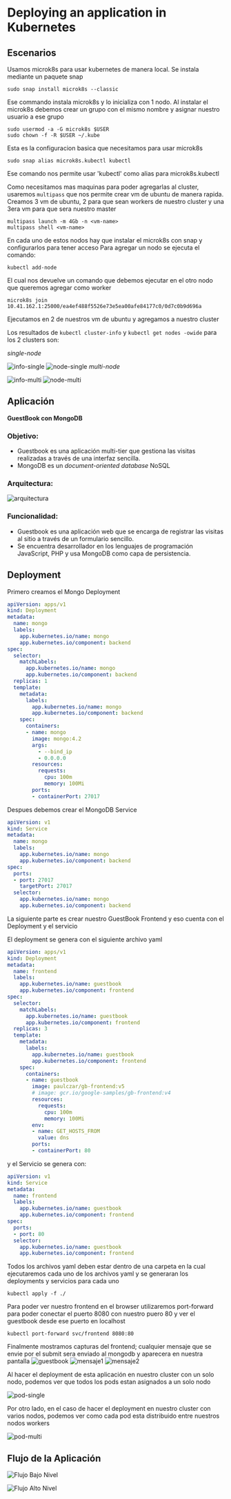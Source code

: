 # Deploying an application in Kubernetes 

## Escenarios
Usamos microk8s para usar kubernetes de manera local. Se instala mediante un paquete snap

```
sudo snap install microk8s --classic
```

Ese commando instala microk8s y lo inicializa con 1 nodo.
Al instalar el microk8s debemos crear un grupo con el mismo nombre y asignar nuestro usuario a ese grupo

```
sudo usermod -a -G microk8s $USER
sudo chown -f -R $USER ~/.kube
```

Esta es la configuracion basica que necesitamos para usar microk8s

```
sudo snap alias microk8s.kubectl kubectl
```
Ese comando nos permite usar 'kubectl' como alias para microk8s.kubectl

Como necesitamos mas maquinas para poder agregarlas al cluster, usaremos `multipass` que nos permite crear vm de ubuntu de manera rapida.
Creamos 3 vm de ubuntu, 2 para que sean workers de nuestro cluster y una 3era vm para que sera nuestro master

```
multipass launch -m 4Gb -n <vm-name>
multipass shell <vm-name>
```
En cada uno de estos nodos hay que instalar el microk8s con snap y configurarlos para tener acceso
Para agregar un nodo se ejecuta el comando:

```
kubectl add-node 
```

El cual nos devuelve un comando que debemos ejecutar en el otro nodo que queremos agregar como worker
```
microk8s join 10.41.162.1:25000/ea4ef488f5526e73e5ea00afe84177c0/0d7c0b9d696a
```

Ejecutamos en 2 de nuestros vm de ubuntu y agregamos a nuestro cluster

Los resultados de `kubectl cluster-info` y `kubectl get nodes -owide` para los 2 clusters son:

*single-node*

![info-single](./images/info-single.png)
![node-single](./images/node-single.png)
*multi-node*

![info-multi](./images/info-multi.png)
![node-multi](./images/node-multi.png)

## Aplicación
**GuestBook con MongoDB**

### Objetivo:
* Guestbook es una aplicación multi-tier que gestiona las visitas realizadas a través de una interfaz sencilla.
* MongoDB es un *document-oriented database* NoSQL

### Arquitectura:


![arquitectura](./images/arquitectura.png)

### Funcionalidad:

* Guestbook es una aplicación web que se encarga de registrar las visitas al sitio a través de un formulario sencillo.
* Se encuentra desarrollador en los lenguajes de programación JavaScript, PHP y usa MongoDB como capa de persistencia.

## Deployment

Primero creamos el Mongo Deployment

```yaml
apiVersion: apps/v1
kind: Deployment
metadata:
  name: mongo
  labels:
    app.kubernetes.io/name: mongo
    app.kubernetes.io/component: backend
spec:
  selector:
    matchLabels:
      app.kubernetes.io/name: mongo
      app.kubernetes.io/component: backend
  replicas: 1
  template:
    metadata:
      labels:
        app.kubernetes.io/name: mongo
        app.kubernetes.io/component: backend
    spec:
      containers:
      - name: mongo
        image: mongo:4.2
        args:
          - --bind_ip
          - 0.0.0.0
        resources:
          requests:
            cpu: 100m
            memory: 100Mi
        ports:
        - containerPort: 27017
```
Despues debemos crear el MongoDB Service

```yaml
apiVersion: v1
kind: Service
metadata:
  name: mongo
  labels:
    app.kubernetes.io/name: mongo
    app.kubernetes.io/component: backend
spec:
  ports:
  - port: 27017
    targetPort: 27017
  selector:
    app.kubernetes.io/name: mongo
    app.kubernetes.io/component: backend
```

La siguiente parte es crear nuestro GuestBook Frontend y eso cuenta con el Deployment y el servicio

El deployment se genera con el siguiente archivo yaml

```yaml
apiVersion: apps/v1
kind: Deployment
metadata:
  name: frontend
  labels:
    app.kubernetes.io/name: guestbook
    app.kubernetes.io/component: frontend
spec:
  selector:
    matchLabels:
      app.kubernetes.io/name: guestbook
      app.kubernetes.io/component: frontend
  replicas: 3
  template:
    metadata:
      labels:
        app.kubernetes.io/name: guestbook
        app.kubernetes.io/component: frontend
    spec:
      containers:
      - name: guestbook
        image: paulczar/gb-frontend:v5
        # image: gcr.io/google-samples/gb-frontend:v4
        resources:
          requests:
            cpu: 100m
            memory: 100Mi
        env:
        - name: GET_HOSTS_FROM
          value: dns
        ports:
        - containerPort: 80
```

y el Servicio se genera con:

```yaml
apiVersion: v1
kind: Service
metadata:
  name: frontend
  labels:
    app.kubernetes.io/name: guestbook
    app.kubernetes.io/component: frontend
spec:
  ports:
  - port: 80
  selector:
    app.kubernetes.io/name: guestbook
    app.kubernetes.io/component: frontend

```

Todos los archivos yaml deben estar dentro de una carpeta en la cual ejecutaremos cada uno de los archivos yaml y se
generaran los deployments y servicios para cada uno

```
kubectl apply -f ./
```
Para poder ver nuestro frontend en el browser utilizaremos port-forward para poder conectar el puerto 8080 con nuestro puero 80
y ver el guestbook desde ese puerto en localhost

```
kubectl port-forward svc/frontend 8080:80
```
Finalmente mostramos capturas del frontend; cualquier mensaje que se envie por el submit sera enviado al mongodb y aparecera
en nuestra pantalla
![guestbook](./images/guestbook.png)
![mensaje1](./images/m.png)
![mensaje2](./images/m2.png)


Al hacer el deployment de esta aplicación en nuestro cluster con un solo nodo, podemos ver que todos los pods estan asignados
a un solo nodo

![pod-single](./images/pod-single.png)

Por otro lado, en el caso de hacer el deployment en nuestro cluster con varios nodos, podemos ver como cada pod esta distribuido entre
nuestros nodos workers

![pod-multi](./images/worker.png)


## Flujo de la Aplicación


![Flujo Bajo Nivel](./images/g1.png)


![Flujo Alto Nivel](./images/g2.png)


